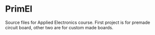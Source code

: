 # PrimEl
Source files for Applied Electronics course.
First project is for premade circuit board, other two are for custom made boards.
